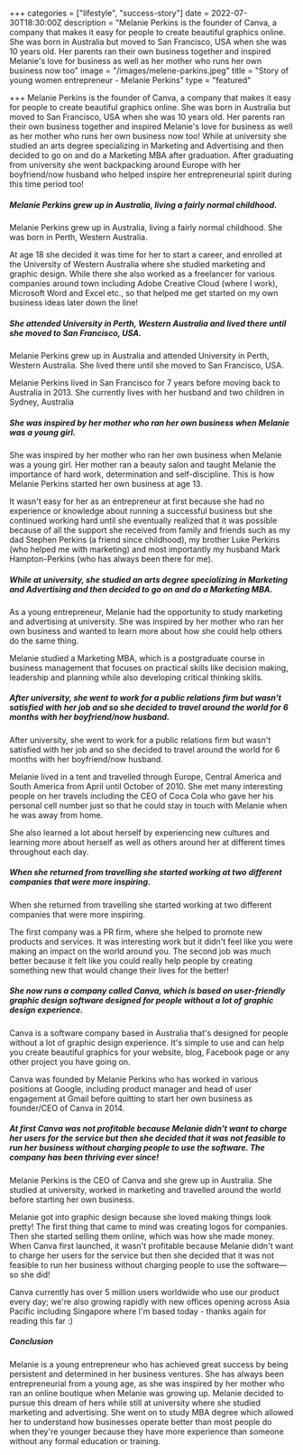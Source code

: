 +++
categories = ["lifestyle", "success-story"]
date = 2022-07-30T18:30:00Z
description = "Melanie Perkins is the founder of Canva, a company that makes it easy for people to create beautiful graphics online. She was born in Australia but moved to San Francisco, USA when she was 10 years old. Her parents ran their own business together and inspired Melanie's love for business as well as her mother who runs her own business now too"
image = "/images/melene-parkins.jpeg"
title = "Story of young women entrepreneur - Melanie Perkins"
type = "featured"

+++
Melanie Perkins is the founder of Canva, a company that makes it easy for people to create beautiful graphics online. She was born in Australia but moved to San Francisco, USA when she was 10 years old. Her parents ran their own business together and inspired Melanie's love for business as well as her mother who runs her own business now too! While at university she studied an arts degree specializing in Marketing and Advertising and then decided to go on and do a Marketing MBA after graduation. After graduating from university she went backpacking around Europe with her boyfriend/now husband who helped inspire her entrepreneurial spirit during this time period too!

##### Melanie Perkins grew up in Australia, living a fairly normal childhood.

Melanie Perkins grew up in Australia, living a fairly normal childhood. She was born in Perth, Western Australia.

At age 18 she decided it was time for her to start a career, and enrolled at the University of Western Australia where she studied marketing and graphic design. While there she also worked as a freelancer for various companies around town including Adobe Creative Cloud (where I work), Microsoft Word and Excel etc., so that helped me get started on my own business ideas later down the line!

##### She attended University in Perth, Western Australia and lived there until she moved to San Francisco, USA.

Melanie Perkins grew up in Australia and attended University in Perth, Western Australia. She lived there until she moved to San Francisco, USA.

Melanie Perkins lived in San Francisco for 7 years before moving back to Australia in 2013. She currently lives with her husband and two children in Sydney, Australia

##### She was inspired by her mother who ran her own business when Melanie was a young girl.

She was inspired by her mother who ran her own business when Melanie was a young girl. Her mother ran a beauty salon and taught Melanie the importance of hard work, determination and self-discipline. This is how Melanie Perkins started her own business at age 13.

It wasn't easy for her as an entrepreneur at first because she had no experience or knowledge about running a successful business but she continued working hard until she eventually realized that it was possible because of all the support she received from family and friends such as my dad Stephen Perkins (a friend since childhood), my brother Luke Perkins (who helped me with marketing) and most importantly my husband Mark Hampton-Perkins (who has always been there for me).

##### While at university, she studied an arts degree specializing in Marketing and Advertising and then decided to go on and do a Marketing MBA.

As a young entrepreneur, Melanie had the opportunity to study marketing and advertising at university. She was inspired by her mother who ran her own business and wanted to learn more about how she could help others do the same thing.

Melanie studied a Marketing MBA, which is a postgraduate course in business management that focuses on practical skills like decision making, leadership and planning while also developing critical thinking skills.

##### After university, she went to work for a public relations firm but wasn't satisfied with her job and so she decided to travel around the world for 6 months with her boyfriend/now husband.

After university, she went to work for a public relations firm but wasn't satisfied with her job and so she decided to travel around the world for 6 months with her boyfriend/now husband.

Melanie lived in a tent and travelled through Europe, Central America and South America from April until October of 2010. She met many interesting people on her travels including the CEO of Coca Cola who gave her his personal cell number just so that he could stay in touch with Melanie when he was away from home.

She also learned a lot about herself by experiencing new cultures and learning more about herself as well as others around her at different times throughout each day.

##### When she returned from travelling she started working at two different companies that were more inspiring.

When she returned from travelling she started working at two different companies that were more inspiring.

The first company was a PR firm, where she helped to promote new products and services. It was interesting work but it didn't feel like you were making an impact on the world around you. The second job was much better because it felt like you could really help people by creating something new that would change their lives for the better!

##### She now runs a company called Canva, which is based on user-friendly graphic design software designed for people without a lot of graphic design experience.

Canva is a software company based in Australia that's designed for people without a lot of graphic design experience. It's simple to use and can help you create beautiful graphics for your website, blog, Facebook page or any other project you have going on.

Canva was founded by Melanie Perkins who has worked in various positions at Google, including product manager and head of user engagement at Gmail before quitting to start her own business as founder/CEO of Canva in 2014.

##### At first Canva was not profitable because Melanie didn't want to charge her users for the service but then she decided that it was not feasible to run her business without charging people to use the software. The company has been thriving ever since!

Melanie Perkins is the CEO of Canva and she grew up in Australia. She studied at university, worked in marketing and travelled around the world before starting her own business.

Melanie got into graphic design because she loved making things look pretty! The first thing that came to mind was creating logos for companies. Then she started selling them online, which was how she made money. When Canva first launched, it wasn't profitable because Melanie didn't want to charge her users for the service but then she decided that it was not feasible to run her business without charging people to use the software—so she did!

Canva currently has over 5 million users worldwide who use our product every day; we're also growing rapidly with new offices opening across Asia Pacific including Singapore where I'm based today - thanks again for reading this far :)

##### Conclusion

Melanie is a young entrepreneur who has achieved great success by being persistent and determined in her business ventures. She has always been entrepreneurial from a young age, as she was inspired by her mother who ran an online boutique when Melanie was growing up. Melanie decided to pursue this dream of hers while still at university where she studied marketing and advertising. She went on to study MBA degree which allowed her to understand how businesses operate better than most people do when they're younger because they have more experience than someone without any formal education or training.